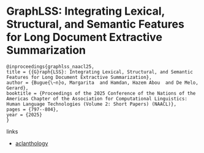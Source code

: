 # GraphLSS: Integrating Lexical, Structural, and Semantic Features for Long Document Extractive Summarization

```
@inproceedings{graphlss_naacl25,
title = {{G}raph{LSS}: Integrating Lexical, Structural, and Semantic Features for Long Document Extractive Summarization},
author = {Bugue{\~n}o, Margarita  and Hamdan, Hazem Abou  and De Melo, Gerard},
booktitle = {Proceedings of the 2025 Conference of the Nations of the Americas Chapter of the Association for Computational Linguistics: Human Language Technologies (Volume 2: Short Papers) (NAACL)},
pages = {797--804},
year = {2025}
}
```

links
- [aclanthology](https://aclanthology.org/2025.naacl-short.67/)
